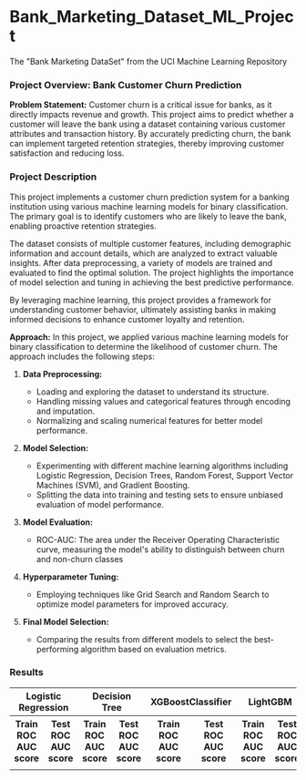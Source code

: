 # Bank_Marketing_Dataset_ML_Project
The "Bank Marketing DataSet" from the UCI Machine Learning Repository


### Project Overview: Bank Customer Churn Prediction

**Problem Statement:**
Customer churn is a critical issue for banks, as it directly impacts revenue and growth. This project aims to predict whether a customer will leave the bank using a dataset containing various customer attributes and transaction history. By accurately predicting churn, the bank can implement targeted retention strategies, thereby improving customer satisfaction and reducing loss.


### Project Description

This project implements a customer churn prediction system for a banking institution using various machine learning models for binary classification. The primary goal is to identify customers who are likely to leave the bank, enabling proactive retention strategies. 

The dataset consists of multiple customer features, including demographic information and account details, which are analyzed to extract valuable insights. After data preprocessing, a variety of models are trained and evaluated to find the optimal solution. The project highlights the importance of model selection and tuning in achieving the best predictive performance.

By leveraging machine learning, this project provides a framework for understanding customer behavior, ultimately assisting banks in making informed decisions to enhance customer loyalty and retention.


**Approach:**
In this project, we applied various machine learning models for binary classification to determine the likelihood of customer churn. The approach includes the following steps:

1. **Data Preprocessing:** 
   - Loading and exploring the dataset to understand its structure.
   - Handling missing values and categorical features through encoding and imputation.
   - Normalizing and scaling numerical features for better model performance.

2. **Model Selection:**
   - Experimenting with different machine learning algorithms including Logistic Regression, Decision Trees, Random Forest, Support Vector Machines (SVM), and Gradient Boosting.
   - Splitting the data into training and testing sets to ensure unbiased evaluation of model performance.

3. **Model Evaluation:**
   - ROC-AUC: The area under the Receiver Operating Characteristic curve, measuring the model's ability to distinguish between churn and non-churn classes

5. **Hyperparameter Tuning:**
   - Employing techniques like Grid Search and Random Search to optimize model parameters for improved accuracy.

6. **Final Model Selection:**
   - Comparing the results from different models to select the best-performing algorithm based on evaluation metrics.
  

### Results

<table>
  <tr>
    <th colspan="2">Logistic Regression</th>
    <th colspan="2">Decision Tree</th>
    <th colspan="2">XGBoostClassifier</th>
    <th colspan="2">LightGBM</th>
    <th colspan="2">KNN</th>
    <th colspan="2">SVM</th>
  </tr>
  <tr>
    <th>Train ROC AUC score</th>
    <th>Test ROC AUC score</th>
    <th>Train ROC AUC score</th>
    <th>Test ROC AUC score</th>
    <th>Train ROC AUC score</th>
    <th>Test ROC AUC score</th>
    <th>Train ROC AUC score</th>
    <th>Test ROC AUC score</th>
    <th>Train ROC AUC score</th>
    <th>Test ROC AUC score</th>
    <th>Train ROC AUC score</th>
    <th>Test ROC AUC score</th>
  </tr>
  <tr>
    <td></td>
    <td></td>
    <td></td>
    <td></td>
    <td></td>
    <td></td>
    <td></td>
    <td></td>
    <td></td>
    <td></td>
    <td></td>
    <td></td>
  </tr>
</table>


